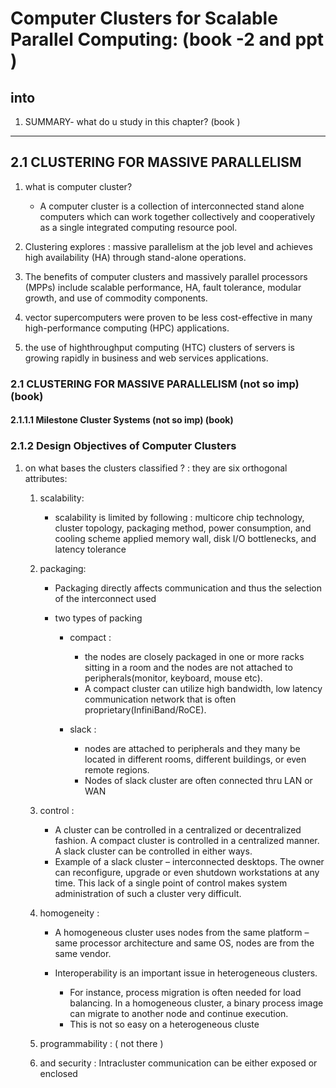# Computer Clusters for Scalable Parallel Computing: (book -2 and ppt )

## into

1. SUMMARY- what do u study in this chapter? (book )

---

## 2.1 CLUSTERING FOR MASSIVE PARALLELISM

1. what is computer cluster?

   - A computer cluster is a collection of interconnected stand alone computers which can work together collectively and cooperatively as a single integrated computing resource pool.

2. Clustering explores : massive parallelism at the job level and achieves high availability (HA) through stand-alone operations.
3. The benefits of computer clusters and massively parallel processors (MPPs) include scalable performance, HA, fault tolerance, modular growth, and use of commodity components.
4. vector supercomputers were proven to be less cost-effective in many high-performance computing (HPC) applications.
5. the use of highthroughput computing (HTC) clusters of servers is growing rapidly in business and web services applications.

### 2.1 CLUSTERING FOR MASSIVE PARALLELISM (not so imp) (book)

#### 2.1.1.1 Milestone Cluster Systems (not so imp) (book)

### 2.1.2 Design Objectives of Computer Clusters

1.  on what bases the clusters classified ? : they are six orthogonal attributes:

    1.  scalability:

        - scalability is limited by following :
          multicore chip technology, cluster topology,
          packaging method, power consumption, and cooling scheme applied
          memory wall, disk I/O bottlenecks, and latency tolerance

    2.  packaging:

        - Packaging directly affects communication and thus the selection of the interconnect used

        - two types of packing

          - compact :

            - the nodes are closely packaged in one or more racks sitting in a room and the nodes are not attached to peripherals(monitor, keyboard, mouse etc).
            - A compact cluster can utilize high bandwidth, low latency communication network that is often proprietary(InfiniBand/RoCE).

          - slack :

            - nodes are attached to peripherals and they many be located in different rooms, different buildings, or even remote regions.
            - Nodes of slack cluster are often connected thru LAN or WAN

    3.  control :
  
        - A cluster can be controlled in a centralized or decentralized fashion. A compact cluster is controlled in a centralized manner. A slack cluster can be controlled in either ways.
        - Example of a slack cluster – interconnected desktops. The owner can reconfigure, upgrade or even shutdown workstations at any time. This lack of a single point of control makes system administration of such a cluster very difficult.

    4.  homogeneity :

        - A homogeneous cluster uses nodes from the same platform – same processor architecture and same OS, nodes are from the same vendor.

        - Interoperability is an important issue in heterogeneous clusters.
          - For instance, process migration is often needed for load balancing. In a homogeneous cluster, a binary process image can migrate to another node and continue execution.
          - This is not so easy on a heterogeneous cluste

    5.  programmability : ( not there )
    6.  and security : Intracluster communication can be either exposed or enclosed
